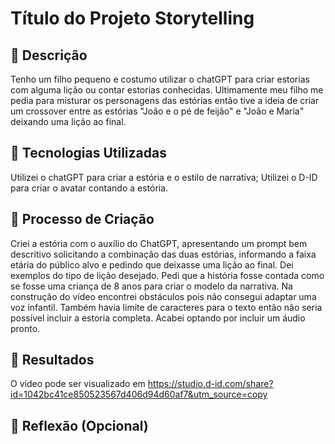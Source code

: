 # Título do Projeto Storytelling

## 📒 Descrição
Tenho um filho pequeno e costumo utilizar o chatGPT para criar estorias com alguma lição ou contar estorias conhecidas. Ultimamente meu filho me pedia para misturar os personagens das estórias então tive a ideia de criar um crossover entre as estórias "João e o pé de feijão" e "João e Maria" deixando uma lição ao final.

## 🤖 Tecnologias Utilizadas
Utilizei o chatGPT para criar a estória e o estilo de narrativa;
Utilizei o D-ID para criar o avatar contando a estória.

## 🧐 Processo de Criação
Criei a estória com o auxílio do ChatGPT, apresentando um prompt bem descritivo solicitando a combinação das duas estórias, informando a faixa etária do público alvo e pedindo que deixasse uma lição ao final. Dei exemplos do tipo de lição desejado. Pedi que a história fosse contada como se fosse uma criança de 8 anos para criar o modelo da narrativa.
Na construção do vídeo encontrei obstáculos pois não consegui adaptar uma voz infantil. Também havia limite de caracteres para o texto então não seria possível incluir a estoria completa. Acabei optando por incluir um áudio pronto.

## 🚀 Resultados
O vídeo pode ser visualizado em https://studio.d-id.com/share?id=1042bc41ce850523567d406d94d60af7&utm_source=copy 

## 💭 Reflexão (Opcional)
